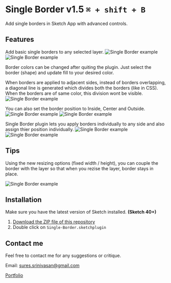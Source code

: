 # Single Border v1.5 `⌘ + shift + B`
Add single borders in Sketch App with advanced controls.

## Features

Add basic single borders to any selected layer.
![Single Border example](https://github.com/sureskumar/single-border/raw/master/assets/sketch_single_border_01.jpg)
![Single Border example](https://github.com/sureskumar/single-border/raw/master/assets/sketch_single_border_01.gif)

Border colors can be changed after quiting the plugin. Just select the border (shape) and update fill to your desired color.

When borders are applied to adjacent sides, instead of borders overlapping, a diagonal line is generated which divides both the borders (like in CSS). When the borders are of same color, this division wont be visible.
![Single Border example](https://github.com/sureskumar/single-border/raw/master/assets/sketch_single_border_02.jpg)

You can also set the border position to Inside, Center and Outside.
![Single Border example](https://github.com/sureskumar/single-border/raw/master/assets/sketch_single_border_03.jpg)
![Single Border example](https://github.com/sureskumar/single-border/raw/master/assets/sketch_single_border_02.gif)

Single Border plugin lets you apply borders individually to any side and also assign thier position individually.
![Single Border example](https://github.com/sureskumar/single-border/raw/master/assets/sketch_single_border_04.jpg)
![Single Border example](https://github.com/sureskumar/single-border/raw/master/assets/sketch_single_border_03.gif)

## Tips

Using the new resizing options (fixed width / height), you can couple the border with the layer so that when you rezise the layer, border stays in place.

![Single Border example](https://github.com/sureskumar/single-border/raw/master/assets/sketch_single_border_04.gif)

## Installation

Make sure you have the latest version of Sketch installed. **(Sketch 40+)**

1. [Download the ZIP file of this repository](https://github.com/sureskumar/single-border/releases/download/v1.5/Single-Border.sketchplugin.zip)
2. Double click on `Single-Border.sketchplugin`

## Contact me

Feel free to contact me for any suggestions or critique.

Email: sures.srinivasan@gmail.com

[Portfolio](http://www.sureskumar.com)